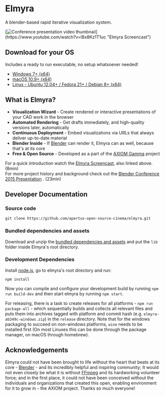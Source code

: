 # Elmyra

A blender-based rapid iterative visualization system.

[![Conference presentation video thumbnail](http://files.apertus.org/elmyra/screencast-youtube-screenshot.png?)](https://www.youtube.com/watch?v=l8x8Kz1T1uc "Elmyra Screencast")

## Download for your OS

Includes a ready to run executable, no setup whatsoever needed!

- [Windows 7+ (x64)](http://files.apertus.org/elmyra/elmyra-05d44d5-windows.zip)
- [macOS 10.9+ (x64)](http://files.apertus.org/elmyra/elmyra-05d44d5-macos.zip)
- [Linux - Ubuntu 12.04+ / Fedora 21+ / Debian 8+ (x64)](http://files.apertus.org/elmyra/elmyra-05d44d5-linux.zip)

## What is Elmyra?

- **Visualization Wizard** - Create rendered or interactive presentations of your CAD work in the browser
- **Automated Rendering** - Get drafts immediately, and high-quality versions later, automatically
- **Continuous Deployment** - Embed visualizations via URLs that always deliver up-to-date material
- **Blender Inside** - If [Blender](https://www.blender.org/) can render it, Elmyra can as well, because that's at its core
- **Free & Open Source** - Developed as a part of the [AXIOM Gamma](http://apertus.org/axiom-gamma) project

For a quick introduction watch the [Elmyra Screencast](https://www.youtube.com/watch?v=l8x8Kz1T1uc), also linked above. (8min)  
For more project history and background check out the [Blender Conference 2015 Presentation](https://youtu.be/ht1hPNjQxcY?t=24s) . (23min)

## Developer Documentation

### Source code

    git clone https://github.com/apertus-open-source-cinema/elmyra.git

### Bundled dependencies and assets

Download and unzip the [bundled dependencies and assets](http://files.apertus.org/elmyra/elmyra-lib.zip) and put the `lib` folder inside Elmyra's root directory.

### Development Dependencies

Install [node.js](https://nodejs.org/), go to elmyra's root directory and run:

    npm install

Now you can compile and configure your development build by running `npm run build-dev` and then start elmyra by running `npm start`.

For releasing, there is a task to create releases for all platforms - `npm run package-all` - which sequentially builds and collects all relevant files and puts them into archives tagged with platform and commit hash (e.g. `elmyra-ab349c-windows.zip`) in the `release` directory. Note that for the windows packaging to succeed on non-windows platforms, `wine` needs to be installed first (On most Linuxes this can be done through the package manager, on macOS through homebrew).

## Acknowledgements

Elmyra could not have been brought to life without the heart that beats at its core - [Blender](http://blender.org) - and its incredibly helpful and inspiring community; It would not even closely be what it is without [FFmpeg](http://ffmpeg.org) and its hardworking volunteer force; and in the first place, it could not have been conceived without the individuals and organizations that created this open, enabling environment for it to grow in - the AXIOM project. Thanks so much everyone!
